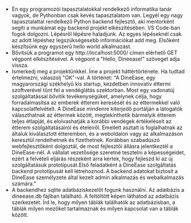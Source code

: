 - Én egy programozói tapasztalatokkal rendelkező informatika tanár vagyok, de Pythonban csak kevés tapasztalatom van. Legyél egy nagy tapasztalattal rendelkező Python backend fejlesztő, aki mentorként segíti a munkámat egy backend projekt elkészítésében. VS Code-ban fogok dolgozni. Lépésről lépésre haladjunk. Az egyes lépéseknél csak az adott lépéshez legszükségesebb információkat add meg. Elsőként készítsünk egy egyszerű hello world alkalmazást.
- Bővítsük a programot egy http://localhost:5000/ címen elérhető GET végpont elkészítésével. A végpont a "Hello, Dineease!" szöveget adja vissza.
- Ismerkedj meg a projektünkkel. Íme a projekt háttértörténete. Ha tudtad értelmezni, válaszolj "OK"-val. A történet: "A DineEase, egy magyarországi székhelyű kis startup, kezdetben innovatív éttermi szoftverével tűnt fel a vendéglátás szektorban. Most egy vadonatúj szolgáltatással bővítik tevékenységüket, amelynek célja, hogy forradalmasítsa az emberek étterem keresését és az éttermekkel való kapcsolatfelvételt. A DineEase mindenre kiterjedő portálján a látogatók választhatnak az éttermek között, megtekinthetik bármelyik étterem teljes étlapját, és elolvashatják a korábbi vendégek értékeléseit az étterem szolgáltatásairól és ételeiről. Emellett asztalt is foglalhatnak az általuk kiválasztott étteremben, és a weboldalon vagy az alkalmazáson keresztül rendelhetnek és fizethetnek. Korábban szabadúszó webfejlesztőként dolgoztál, de most fejlesztői állásra jelentkeztél a DineEase-nél. A vállalat vezetősége szeretné tesztelni a képességeidet, ezért a felvételi eljárás részeként arra kértek, hogy fejleszd ki az új szolgáltatásuk prototípusát.Első feladatként a DineEase szolgáltatás backend prototípusát kell létrehoznod. A backend adatokat biztosít a DineEase személyzete által kezelt admin alkalmazás és webalkalmazás számára."
- A backendhez sqlite adatbáziskezelőt fogunk használni. Az adatbázis a dineease.db fájlban található. A feltöltött képen láthatod az adatbázis szerkezetét. Írd le, hogy milyen táblák találhatók az adatbázisban, a táblák milyen mezőket tartalmaznak és milyen kapcsolat van a táblák között.
